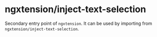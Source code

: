 # ngxtension/inject-text-selection

Secondary entry point of `ngxtension`. It can be used by importing from `ngxtension/inject-text-selection`.
